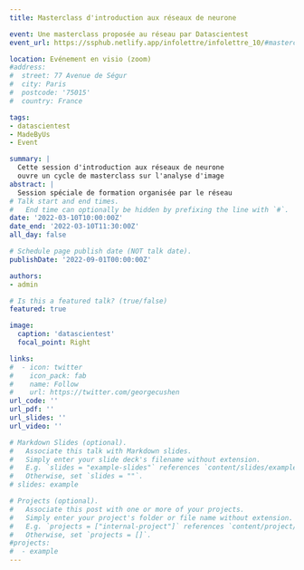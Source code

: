 ```yaml
---
title: Masterclass d'introduction aux réseaux de neurone

event: Une masterclass proposée au réseau par Datascientest
event_url: https://ssphub.netlify.app/infolettre/infolettre_10/#masterclass-datascientest

location: Evénement en visio (zoom)
#address:
#  street: 77 Avenue de Ségur
#  city: Paris
#  postcode: '75015'
#  country: France

tags:
- datascientest
- MadeByUs
- Event

summary: |
  Cette session d'introduction aux réseaux de neurone
  ouvre un cycle de masterclass sur l'analyse d'image 
abstract: |
  Session spéciale de formation organisée par le réseau
# Talk start and end times.
#   End time can optionally be hidden by prefixing the line with `#`.
date: '2022-03-10T10:00:00Z'
date_end: '2022-03-10T11:30:00Z'
all_day: false

# Schedule page publish date (NOT talk date).
publishDate: '2022-09-01T00:00:00Z'

authors:
- admin

# Is this a featured talk? (true/false)
featured: true

image:
  caption: 'datascientest'
  focal_point: Right

links:
#  - icon: twitter
#    icon_pack: fab
#    name: Follow
#    url: https://twitter.com/georgecushen
url_code: ''
url_pdf: ''
url_slides: ''
url_video: ''

# Markdown Slides (optional).
#   Associate this talk with Markdown slides.
#   Simply enter your slide deck's filename without extension.
#   E.g. `slides = "example-slides"` references `content/slides/example-slides.md`.
#   Otherwise, set `slides = ""`.
# slides: example

# Projects (optional).
#   Associate this post with one or more of your projects.
#   Simply enter your project's folder or file name without extension.
#   E.g. `projects = ["internal-project"]` references `content/project/deep-learning/index.md`.
#   Otherwise, set `projects = []`.
#projects:
#  - example
---
```



